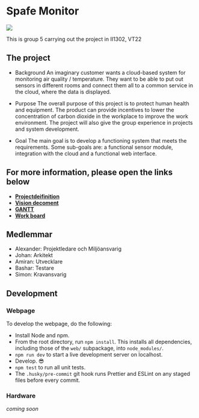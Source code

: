 # Spafe Monitor 
![](https://user-images.githubusercontent.com/102171209/166430504-dea80430-5dd3-43c8-a817-027d7ee5a799.jpeg)

This is group 5 carrying out the project in II1302, VT22

## The project

* Background
An imaginary customer wants a cloud-based system for monitoring air quality / temperature. They want to be able to put out sensors in different rooms and connect them all to a common service in the cloud, where the data is displayed.

* Purpose
The overall purpose of this project is to protect human health and equipment. The product can provide incentives to lower the concentration of carbon dioxide in the workplace to improve the work environment.
The project will also give the group experience in projects and system development.

* Goal
The main goal is to develop a functioning system that meets the requirements. Some sub-goals are: a functional sensor module, integration with the cloud and a functional web interface.

## For more information, please open the links below

- [**Projectdeifinition**](https://docs.google.com/document/d/1rXNqcs8TPbTrrVb3CHk2G23qbBTXSn_r/edit?usp=sharing&ouid=116612736843125590387&rtpof=true&sd=true)
- [**Vision decoment**](https://docs.google.com/document/d/1SJ3QUOX1WJSA_hTGWOLoi91-rVT0jSy1/edit?usp=sharing&ouid=116612736843125590387&rtpof=true&sd=true)
- [**GANTT**](https://docs.google.com/spreadsheets/d/1jiP1j_vhUTtjraDfo97tL9Ur1a-9HIi9/edit?usp=sharing&ouid=116612736843125590387&rtpof=true&sd=true)
- [**Work board**](https://lucid.app/lucidchart/6948f29b-8651-49a3-b143-13c3a75f0af6/edit?invitationId=inv_3b2fd53b-1783-43ff-a65f-f7bd058c15f3)

## Medlemmar

- Alexander: Projektledare och Miljöansvarig
- Johan: Arkitekt
- Amiran: Utvecklare
- Bashar: Testare
- Simon: Kravansvarig

## Development

### Webpage

To develop the webpage, do the following:

- Install Node and npm.
- From the root directory, run `npm install`. This installs all dependencies, including those of the `web/` subpackage, into `node_modules/`.
- `npm run dev` to start a live development server on localhost.
- Develop. 😎
- `npm test` to run all unit tests.
- The `.husky/pre-commit` git hook runs Prettier and ESLint on any staged files before every commit.

### Hardware

*coming soon*
